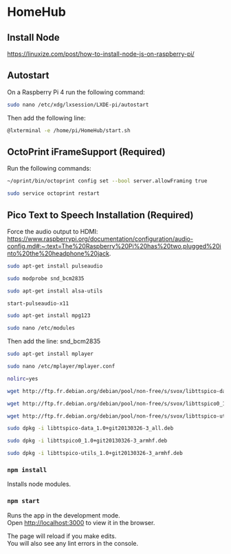 # HomeHub

## Install Node
https://linuxize.com/post/how-to-install-node-js-on-raspberry-pi/

## Autostart

On a Raspberry Pi 4 run the following command:

```sh
sudo nano /etc/xdg/lxsession/LXDE-pi/autostart
```

Then add the following line:

```sh
@lxterminal -e /home/pi/HomeHub/start.sh
```

## OctoPrint iFrameSupport (Required)

Run the following commands:

```sh
~/oprint/bin/octoprint config set --bool server.allowFraming true
```

```sh
sudo service octoprint restart
```

## Pico Text to Speech Installation (Required)
Force the audio output to HDMI: https://www.raspberrypi.org/documentation/configuration/audio-config.md#:~:text=The%20Raspberry%20Pi%20has%20two,plugged%20into%20the%20headphone%20jack.
```sh
sudo apt-get install pulseaudio
```
```sh
sudo modprobe snd_bcm2835
```
```sh
sudo apt-get install alsa-utils
```
```sh
start-pulseaudio-x11
```
```sh
sudo apt-get install mpg123
```
```sh
sudo nano /etc/modules
```
Then add the line: snd_bcm2835
```sh
sudo apt-get install mplayer
```
```sh
sudo nano /etc/mplayer/mplayer.conf
```
```sh
nolirc=yes
```
```sh
wget http://ftp.fr.debian.org/debian/pool/non-free/s/svox/libttspico-data_1.0+git20130326-3_all.deb
```
```sh
wget http://ftp.fr.debian.org/debian/pool/non-free/s/svox/libttspico0_1.0+git20130326-3_armhf.deb
```
```sh
wget http://ftp.fr.debian.org/debian/pool/non-free/s/svox/libttspico-utils_1.0+git20130326-3_armhf.deb
```
```sh
sudo dpkg -i libttspico-data_1.0+git20130326-3_all.deb
```
```sh
sudo dpkg -i libttspico0_1.0+git20130326-3_armhf.deb
```
```sh
sudo dpkg -i libttspico-utils_1.0+git20130326-3_armhf.deb
```


### `npm install`

Installs node modules.

### `npm start`

Runs the app in the development mode.<br />
Open [http://localhost:3000](http://localhost:3000) to view it in the browser.

The page will reload if you make edits.<br />
You will also see any lint errors in the console.

